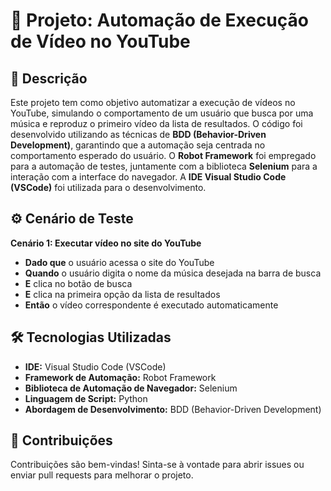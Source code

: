 # 🎥 Projeto: Automação de Execução de Vídeo no YouTube

## 📝 Descrição

Este projeto tem como objetivo automatizar a execução de vídeos no YouTube, simulando o comportamento de um usuário que busca por uma música e reproduz o primeiro vídeo da lista de resultados. O código foi desenvolvido utilizando as técnicas de **BDD (Behavior-Driven Development)**, garantindo que a automação seja centrada no comportamento esperado do usuário. O **Robot Framework** foi empregado para a automação de testes, juntamente com a biblioteca **Selenium** para a interação com a interface do navegador. A **IDE Visual Studio Code (VSCode)** foi utilizada para o desenvolvimento.

## ⚙️ Cenário de Teste

**Cenário 1: Executar vídeo no site do YouTube**

- **Dado que** o usuário acessa o site do YouTube
- **Quando** o usuário digita o nome da música desejada na barra de busca
- **E** clica no botão de busca
- **E** clica na primeira opção da lista de resultados
- **Então** o vídeo correspondente é executado automaticamente

## 🛠️ Tecnologias Utilizadas

- **IDE:** Visual Studio Code (VSCode)
- **Framework de Automação:** Robot Framework
- **Biblioteca de Automação de Navegador:** Selenium
- **Linguagem de Script:** Python
- **Abordagem de Desenvolvimento:** BDD (Behavior-Driven Development)

## 🤝 Contribuições

Contribuições são bem-vindas! Sinta-se à vontade para abrir issues ou enviar pull requests para melhorar o projeto.
